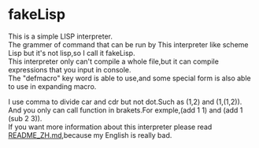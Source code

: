 # fakeLisp
This is a simple LISP interpreter.  
The grammer of command that can be run by This interpreter like scheme Lisp but it's not lisp,so I call it fakeLisp.  
This interpreter only can't compile a whole file,but it can compile expressions that you input in console.  
The "defmacro" key word is able to use,and some special form is also able to use in expanding macro.   


I use comma to divide car and cdr but not dot.Such as (1,2) and (1,(1,2)).  
And you only can call function in brakets.For exmple,(add 1 1) and (add 1 (sub 2 3)).  
If you want more information about this interpreter please read [README_ZH.md](./README_ZH.md),because my English is really bad.
